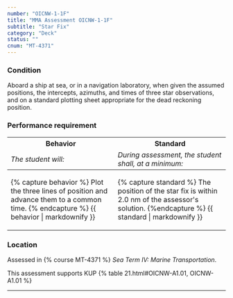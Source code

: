 ```yaml
---
number: "OICNW-1-1F"
title: "MMA Assessment OICNW-1-1F"
subtitle: "Star Fix"
category: "Deck"
status: ""
cnum: "MT-4371"
---
```

### Condition

Aboard a ship at sea, or in a navigation laboratory, when given the assumed positions, the intercepts, azimuths, and times of three star observations, and on a standard plotting sheet appropriate for the dead reckoning position.

### Performance requirement 

<table width='100%' class='Guidelines'>
 <thead>
 <tr>
     <th class='thirty'>Behavior</th>
     <th class='seventy'>Standard</th>
 </tr>
 <tr>
     <td><em>The student will:</em></td>
     <td><em>During assessment, the student shall, at a minimum:</em></td>
 </tr>
 </thead>
 <tbody>
 

<tr><td>

{% capture behavior %}
Plot the three lines of position and advance them to a common time.
{% endcapture %}
{{ behavior | markdownify }}

</td><td>

{% capture standard %}
The position of the star fix is within 2.0 nm of the assessor's solution.
{%endcapture %}
{{ standard | markdownify }}

</td></tr>



 </tbody>
 </table>

### Location

Assessed in  {% course  MT-4371 %}  *Sea Term IV: Marine Transportation*.

This assessment supports KUP {% table 21.html#OICNW-A1.01, OICNW-A1.01 %}

***

